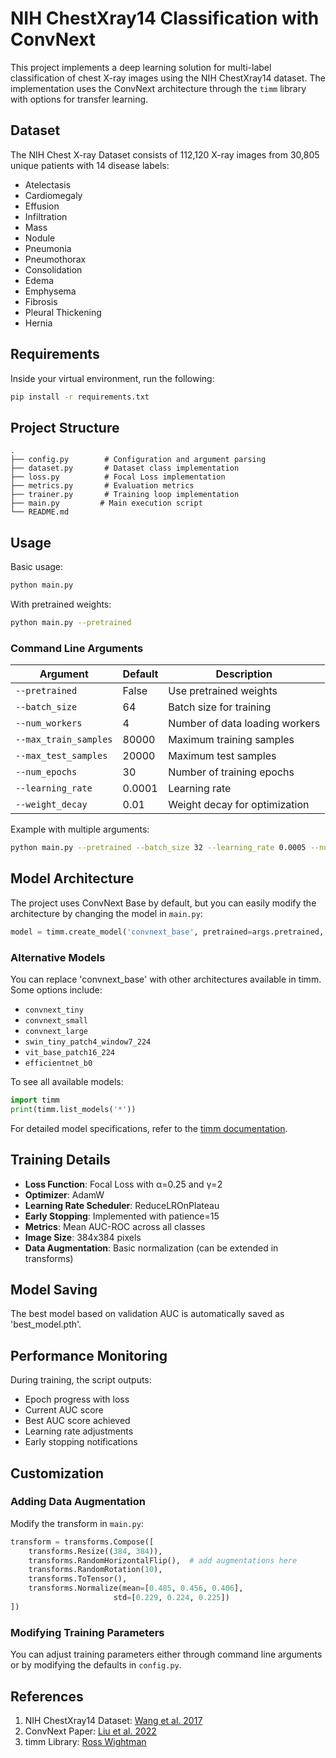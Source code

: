# NIH ChestXray14 Classification with ConvNext

This project implements a deep learning solution for multi-label classification of chest X-ray images using the NIH ChestXray14 dataset. The implementation uses the ConvNext architecture through the `timm` library with options for transfer learning.

## Dataset

The NIH Chest X-ray Dataset consists of 112,120 X-ray images from 30,805 unique patients with 14 disease labels:

- Atelectasis
- Cardiomegaly
- Effusion
- Infiltration
- Mass
- Nodule
- Pneumonia
- Pneumothorax
- Consolidation
- Edema
- Emphysema
- Fibrosis
- Pleural Thickening
- Hernia

## Requirements

Inside your virtual environment, run the following:

```bash
pip install -r requirements.txt
```

## Project Structure

```
.
├── config.py        # Configuration and argument parsing
├── dataset.py       # Dataset class implementation
├── loss.py          # Focal Loss implementation
├── metrics.py       # Evaluation metrics
├── trainer.py       # Training loop implementation
├── main.py         # Main execution script
└── README.md
```

## Usage

Basic usage:

```bash
python main.py
```

With pretrained weights:

```bash
python main.py --pretrained
```

### Command Line Arguments

| Argument              | Default | Description                    |
| --------------------- | ------- | ------------------------------ |
| `--pretrained`        | False   | Use pretrained weights         |
| `--batch_size`        | 64      | Batch size for training        |
| `--num_workers`       | 4       | Number of data loading workers |
| `--max_train_samples` | 80000   | Maximum training samples       |
| `--max_test_samples`  | 20000   | Maximum test samples           |
| `--num_epochs`        | 30      | Number of training epochs      |
| `--learning_rate`     | 0.0001  | Learning rate                  |
| `--weight_decay`      | 0.01    | Weight decay for optimization  |

Example with multiple arguments:

```bash
python main.py --pretrained --batch_size 32 --learning_rate 0.0005 --num_epochs 50
```

## Model Architecture

The project uses ConvNext Base by default, but you can easily modify the architecture by changing the model in `main.py`:

```python
model = timm.create_model('convnext_base', pretrained=args.pretrained, num_classes=14)
```

### Alternative Models

You can replace 'convnext_base' with other architectures available in timm. Some options include:

- `convnext_tiny`
- `convnext_small`
- `convnext_large`
- `swin_tiny_patch4_window7_224`
- `vit_base_patch16_224`
- `efficientnet_b0`

To see all available models:

```python
import timm
print(timm.list_models('*'))
```

For detailed model specifications, refer to the [timm documentation](https://huggingface.co/docs/timm/index).

## Training Details

- **Loss Function**: Focal Loss with α=0.25 and γ=2
- **Optimizer**: AdamW
- **Learning Rate Scheduler**: ReduceLROnPlateau
- **Early Stopping**: Implemented with patience=15
- **Metrics**: Mean AUC-ROC across all classes
- **Image Size**: 384x384 pixels
- **Data Augmentation**: Basic normalization (can be extended in transforms)

## Model Saving

The best model based on validation AUC is automatically saved as 'best_model.pth'.

## Performance Monitoring

During training, the script outputs:

- Epoch progress with loss
- Current AUC score
- Best AUC score achieved
- Learning rate adjustments
- Early stopping notifications

## Customization

### Adding Data Augmentation

Modify the transform in `main.py`:

```python
transform = transforms.Compose([
    transforms.Resize((384, 384)),
    transforms.RandomHorizontalFlip(),  # add augmentations here
    transforms.RandomRotation(10),
    transforms.ToTensor(),
    transforms.Normalize(mean=[0.485, 0.456, 0.406],
                       std=[0.229, 0.224, 0.225])
])
```

### Modifying Training Parameters

You can adjust training parameters either through command line arguments or by modifying the defaults in `config.py`.

## References

1. NIH ChestXray14 Dataset: [Wang et al. 2017](https://arxiv.org/abs/1705.02315)
2. ConvNext Paper: [Liu et al. 2022](https://arxiv.org/abs/2201.03545)
3. timm Library: [Ross Wightman](https://github.com/huggingface/pytorch-image-models)
